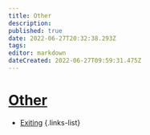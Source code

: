```yaml
---
title: Other
description: 
published: true
date: 2022-06-27T20:32:38.293Z
tags: 
editor: markdown
dateCreated: 2022-06-27T09:59:31.475Z
---
```


# [Other](/en/Integrations/OBS/OBS-Events)
* [Exiting](/en/Sub-Actions/OBS/Events/Other/Exiting)
{.links-list}